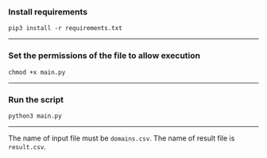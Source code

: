 <h3>Install requirements</h3>
<code>pip3 install -r requirements.txt</code>
<hr>
<h3>Set the permissions of the file to allow execution</h3>
<code>chmod +x main.py</code>
<hr>
<h3>Run the script</h3>
<code>python3 main.py</code>
<hr>
<p>The name of input file must be <code>domains.csv</code>.
The name of result file is <code>result.csv</code>.
</p>
